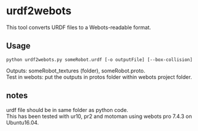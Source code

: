 # urdf2webots

This tool converts URDF files to a Webots-readable format.

## Usage

`python urdf2webots.py someRobot.urdf [-o outputFile] [--box-collision]`

Outputs: someRobot_textures (folder), someRobot.proto.  
Test in webots: put the outputs in protos folder within webots project folder.

## notes
urdf file should be in same folder as python code.  
This has been tested with ur10, pr2 and motoman using webots pro 7.4.3 on Ubuntu16.04.

